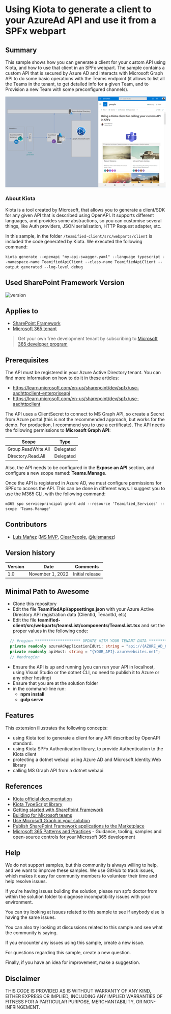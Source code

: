 # Using Kiota to generate a client to your AzureAd API and use it from a SPFx webpart

## Summary

This sample shows how you can generate a client for your custom API using Kiota, and how to use that client in an SPFx webpart. The sample contains a custom API that is secured by Azure AD and interacts with Microsoft Graph API to do some basic operations with the Teams endpoint (it allows to list all the Teams in the tenant, to get detailed info for a given Team, and to Provision a new Team with some preconfigured channels).

![kiota-spfx-sample](./assets/react-kiota-custom-api-client.png)

### About Kiota

Kiota is a tool created by Microsoft, that allows you to generate a client/SDK for any given API that is described using OpenAPI. It supports different languages, and provides some abstractions, so you can customise several things, like Auth providers, JSON serialisation, HTTP Request adapter, etc.

In this sample, in the folder ```/teamified-client/src/webparts/client``` is included the code generated by Kiota. We executed the following command:

```
kiota generate --openapi "my-api-swagger.yaml" --language typescript --namespace-name TeamifiedApiClient --class-name TeamifiedApiClient --output generated --log-level debug
```

## Used SharePoint Framework Version

![version](https://img.shields.io/badge/version-1.15-green.svg)

## Applies to

- [SharePoint Framework](https://aka.ms/spfx)
- [Microsoft 365 tenant](https://docs.microsoft.com/en-us/sharepoint/dev/spfx/set-up-your-developer-tenant)

> Get your own free development tenant by subscribing to [Microsoft 365 developer program](http://aka.ms/m365devprogram)

## Prerequisites

The API must be registered in your Azure Active Directory tenant. You can find more information on how to do it in these articles:
  - https://learn.microsoft.com/en-us/sharepoint/dev/spfx/use-aadhttpclient-enterpriseapi
  - https://learn.microsoft.com/en-us/sharepoint/dev/spfx/use-aadhttpclient

The API uses a ClientSecret to connect to MS Graph API, so create a Secret from Azure portal (this is not the recommended approach, but works for the demo. For production, I recommend you to use a certificate).
The API needs the following permissions to __Microsoft Graph API__:

| Scope    | Type                                               |
| ----------- | ----------------------- |
| Group.ReadWrite.All | Delegated |  
| Directory.Read.All | Delegated |  

Also, the API needs to be configured in the __Expose an API__ section, and configure a new scope named: __Teams.Manage__.

Once the API is registered in Azure AD, we must configure permissions for SPFx to access the API. This can be done in different ways. I suggest you to use the M365 CLI, with the following command:

```
m365 spo serviceprincipal grant add --resource 'Teamified_Services' --scope 'Teams.Manage'
```

## Contributors

* [Luis Mañez](https://github.com/luismanez) ([MS MVP](https://mvp.microsoft.com/en-us/PublicProfile/5002617), [ClearPeople](https://www.clearpeople.com), [@luismanez](https://twitter.com/luismanez))

## Version history

| Version | Date             | Comments        |
| ------- | ---------------- | --------------- |
| 1.0     | November 1, 2022 | Initial release |

## Minimal Path to Awesome

- Clone this repository
- Edit the file __TeamifiedApi/appsettings.json__ with your Azure Active Directory API registration data (ClientId, TenantId, etc)
- Edit the file __teamified-client/src/webparts/teamsList/components/TeamsList.tsx__ and set the proper values in the following code:
```typescript
  // #region ******************** UPDATE WITH YOUR TENANT DATA ********************
  private readonly azureAdApplicationIdUri: string = "api://{AZURE_AD_CLIENT_ID}";
  private readonly apiHost: string = "{YOUR_API}.azurewebsites.net";
  // #endregion
```
- Ensure the API is up and running (you can run your API in localhost, using Visual Studio or the dotnet CLI, no need to publish it to Azure or any other hosting)
- Ensure that you are at the solution folder
- in the command-line run:
  - **npm install**
  - **gulp serve**

## Features

This extension illustrates the following concepts:

- using Kiota tool to generate a client for any API described by OpenAPI standard.
- using Kiota SPFx Authentication library, to provide Authentication to the Kiota client
- protecting a dotnet webapi using Azure AD and Microsoft.Identity.Web library
- calling MS Graph API from a dotnet webapi

## References

- [Kiota official documentation](https://microsoft.github.io/kiota/)
- [Kiota TypeScript library](https://github.com/microsoft/kiota-typescript)
- [Getting started with SharePoint Framework](https://docs.microsoft.com/en-us/sharepoint/dev/spfx/set-up-your-developer-tenant)
- [Building for Microsoft teams](https://docs.microsoft.com/en-us/sharepoint/dev/spfx/build-for-teams-overview)
- [Use Microsoft Graph in your solution](https://docs.microsoft.com/en-us/sharepoint/dev/spfx/web-parts/get-started/using-microsoft-graph-apis)
- [Publish SharePoint Framework applications to the Marketplace](https://docs.microsoft.com/en-us/sharepoint/dev/spfx/publish-to-marketplace-overview)
- [Microsoft 365 Patterns and Practices](https://aka.ms/m365pnp) - Guidance, tooling, samples and open-source controls for your Microsoft 365 development

## Help
We do not support samples, but this community is always willing to help, and we want to improve these samples. We use GitHub to track issues, which makes it easy for community members to volunteer their time and help resolve issues.

If you're having issues building the solution, please run spfx doctor from within the solution folder to diagnose incompatibility issues with your environment.

You can try looking at issues related to this sample to see if anybody else is having the same issues.

You can also try looking at discussions related to this sample and see what the community is saying.

If you encounter any issues using this sample, create a new issue.

For questions regarding this sample, create a new question.

Finally, if you have an idea for improvement, make a suggestion.

## Disclaimer
THIS CODE IS PROVIDED AS IS WITHOUT WARRANTY OF ANY KIND, EITHER EXPRESS OR IMPLIED, INCLUDING ANY IMPLIED WARRANTIES OF FITNESS FOR A PARTICULAR PURPOSE, MERCHANTABILITY, OR NON-INFRINGEMENT.